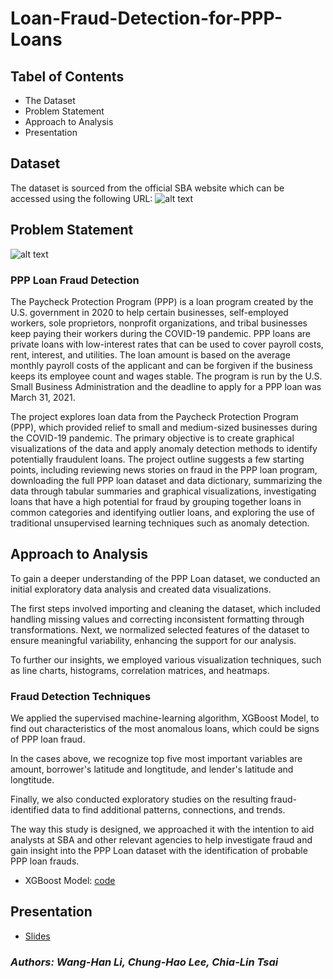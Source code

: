 # Loan-Fraud-Detection-for-PPP-Loans

## Tabel of Contents
 * The Dataset
 * Problem Statement
 * Approach to Analysis
 * Presentation

## Dataset
 The dataset is sourced from the official SBA website which can be accessed using the following URL:
 ![alt text](https://data.sba.gov/dataset/ppp-foia/resource/aab8e9f9-36d1-42e1-b3ba-e59c79f1d7f0?inner_span=True)

## Problem Statement
![alt text](https://gray-wafb-prod.cdn.arcpublishing.com/resizer/ELLb-0F79fu-eD2nA4_46JmkiJs=/1200x675/smart/filters:quality(85)/cloudfront-us-east-1.images.arcpublishing.com/gray/YT67CCYJY5FDNJDURKRAGZYETY.jpg)

### PPP Loan Fraud Detection

The Paycheck Protection Program (PPP) is a loan program created by the U.S. government in 2020 to help certain businesses, self-employed workers, sole proprietors, nonprofit organizations, and tribal businesses keep paying their workers during the COVID-19 pandemic. PPP loans are private loans with low-interest rates that can be used to cover payroll costs, rent, interest, and utilities. The loan amount is based on the average monthly payroll costs of the applicant and can be forgiven if the business keeps its employee count and wages stable. The program is run by the U.S. Small Business Administration and the deadline to apply for a PPP loan was March 31, 2021.

The project explores loan data from the Paycheck Protection Program (PPP), which provided relief to small and medium-sized businesses during the COVID-19 pandemic. The primary objective is to create graphical visualizations of the data and apply anomaly detection methods to identify potentially fraudulent loans. The project outline suggests a few starting points, including reviewing news stories on fraud in the PPP loan program, downloading the full PPP loan dataset and data dictionary, summarizing the data through tabular summaries and graphical visualizations, investigating loans that have a high potential for fraud by grouping together loans in common categories and identifying outlier loans, and exploring the use of traditional unsupervised learning techniques such as anomaly detection.

## Approach to Analysis

To gain a deeper understanding of the PPP Loan dataset, we conducted an initial exploratory data analysis and created data visualizations.

The first steps involved importing and cleaning the dataset, which included handling missing values and correcting inconsistent formatting through transformations. Next, we normalized selected features of the dataset to ensure meaningful variability, enhancing the support for our analysis.

To further our insights, we employed various visualization techniques, such as line charts, histograms, correlation matrices, and heatmaps.

### Fraud Detection Techniques

We applied the supervised machine-learning algorithm, XGBoost Model, to find out characteristics of the most anomalous loans, which could be signs of PPP loan fraud.

In the cases above, we recognize top five most important variables are amount, borrower's latitude and longtitude, and lender's latitude and longtitude.

Finally, we also conducted exploratory studies on the resulting fraud-identified data to find additional patterns, connections, and trends.

The way this study is designed, we approached it with the intention to aid analysts at SBA and other relevant agencies to help investigate fraud and gain insight into the PPP Loan dataset with the identification of probable PPP loan frauds.

* XGBoost Model: [code](https://github.com/whl0217/UMD_Info_Challenge_2022/blob/main/IC22004_Predicting%20Removed%20Loan.ipynb)

## Presentation
* [Slides](https://github.com/whl0217/Anomaly-Detection-XGBoost-Model/blob/main/IC22004_Predicting%20Removed%20Loan%20-%20PPT.pdf)

### *Authors: Wang-Han Li, Chung-Hao Lee, Chia-Lin Tsai*
